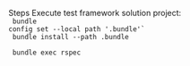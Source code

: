 Steps Execute test framework solution project:
<br />
<code>
bundle config set --local path '.bundle'`
<br />
bundle install --path .bundle
<br />
bundle exec rspec
<br />
</code>

